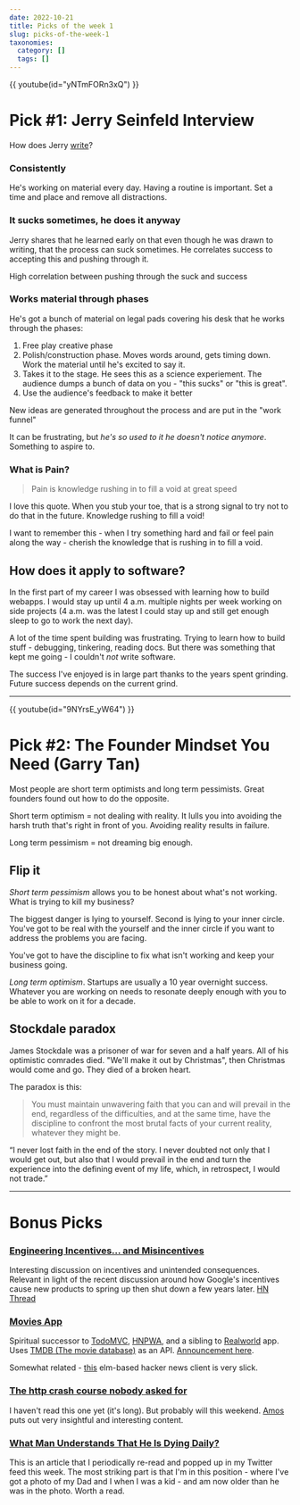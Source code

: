 ```yaml
---
date: 2022-10-21
title: Picks of the week 1
slug: picks-of-the-week-1
taxonomies:
  category: []
  tags: []
---
```


<div class=" mb-4">
    {{ youtube(id="yNTmFORn3xQ") }}
</div>

# Pick #1: Jerry Seinfeld Interview

How does Jerry [write](https://youtu.be/yNTmFORn3xQ?t=701)?

### Consistently

He's working on material every day. Having a routine is important. Set a time and place and remove all distractions.

### It sucks sometimes, he does it anyway

Jerry shares that he learned early on that even though he was drawn to writing, that the process can suck sometimes. He correlates success to accepting this and pushing through it.

High correlation between pushing through the suck and success

### Works material through phases

He's got a bunch of material on legal pads covering his desk that he works through the phases:

1. Free play creative phase
2. Polish/construction phase. Moves words around, gets timing down. Work the material until he's excited to say it.
3. Takes it to the stage. He sees this as a science experiement. The audience dumps a bunch of data on you - "this sucks" or "this is great".
4. Use the audience's feedback to make it better

New ideas are generated throughout the process and are put in the "work funnel"

It can be frustrating, but _he's so used to it he doesn't notice anymore_. Something to aspire to.

### What is Pain?

> Pain is knowledge rushing in to fill a void at great speed

I love this quote. When you stub your toe, that is a strong signal to try not to do that in the future. Knowledge rushing to fill a void!

I want to remember this - when I try something hard and fail or feel pain along the way - cherish the knowledge that is rushing in to fill a void.

## How does it apply to software?

In the first part of my career I was obsessed with learning how to build webapps. I would stay up until 4 a.m. multiple nights per week working on side projects (4 a.m. was the latest I could stay up and still get enough sleep to go to work the next day).

A lot of the time spent building was frustrating. Trying to learn how to build stuff - debugging, tinkering, reading docs. But there was something that kept me going - I couldn't _not_ write software.

The success I've enjoyed is in large part thanks to the years spent grinding. Future success depends on the current grind.

<hr class="mt-8 mb-12"/>

{{ youtube(id="9NYrsE_yW64") }}

# Pick #2: The Founder Mindset You Need (Garry Tan)

Most people are short term optimists and long term pessimists. Great founders found out how to do the opposite.

Short term optimism = not dealing with reality. It lulls you into avoiding the harsh truth that's right in front of you. Avoiding reality results in failure.

Long term pessimism = not dreaming big enough.

## Flip it

_Short term pessimism_ allows you to be honest about what's not working. What is trying to kill my business?

The biggest danger is lying to yourself. Second is lying to your inner circle. You've got to be real with the yourself and the inner circle if you want to address the problems you are facing.

You've got to have the discipline to fix what isn't working and keep your business going.

_Long term optimism_. Startups are usually a 10 year overnight success. Whatever you are working on needs to resonate deeply enough with you to be able to work on it for a decade.

## Stockdale paradox

James Stockdale was a prisoner of war for seven and a half years. All of his optimistic comrades died. "We'll make it out by Christmas", then Christmas would come and go. They died of a broken heart.

The paradox is this:

> You must maintain unwavering faith that you can and will prevail in the end, regardless of the difficulties, and at the same time, have the discipline to confront the most brutal facts of your current reality, whatever they might be.

“I never lost faith in the end of the story. I never doubted not only that I would get out, but also that I would prevail in the end and turn the experience into the defining event of my life, which, in retrospect, I would not trade.”

<hr class="mt-8 mb-12"/>

# Bonus Picks

### [Engineering Incentives... and Misincentives](https://oxide.computer/podcasts/oxide-and-friends/1062204)

Interesting discussion on incentives and unintended consequences. Relevant in light of the recent discussion around how Google's incentives cause new products to spring up then shut down a few years later. [HN Thread](https://news.ycombinator.com/item?id=33022768)

### [Movies App](https://tastejs.com/movies/index.html)

Spiritual successor to [TodoMVC](https://todomvc.com/), [HNPWA](https://hnpwa.com/), and a sibling to [Realworld](https://github.com/gothinkster/realworld) app. Uses [TMDB (The movie database)](https://www.themoviedb.org/) as an API. [Announcement here](https://twitter.com/addyosmani/status/1582798642015924224).

Somewhat related - [this](https://elm-hnpwa.firebaseapp.com/top?page=1) elm-based hacker news client is very slick.

### [The http crash course nobody asked for](https://fasterthanli.me/articles/the-http-crash-course-nobody-asked-for)

I haven't read this one yet (it's long). But probably will this weekend. [Amos](https://twitter.com/fasterthanlime) puts out very insightful and interesting content.

### [What Man Understands That He Is Dying Daily?](https://www.artofmanliness.com/character/advice/what-man-understands-that-he-is-dying-daily-this-is-your-life/)

This is an article that I periodically re-read and popped up in my Twitter feed this week. The most striking part is that I'm in this position - where I've got a photo of my Dad and I when I was a kid - and am now older than he was in the photo. Worth a read.
